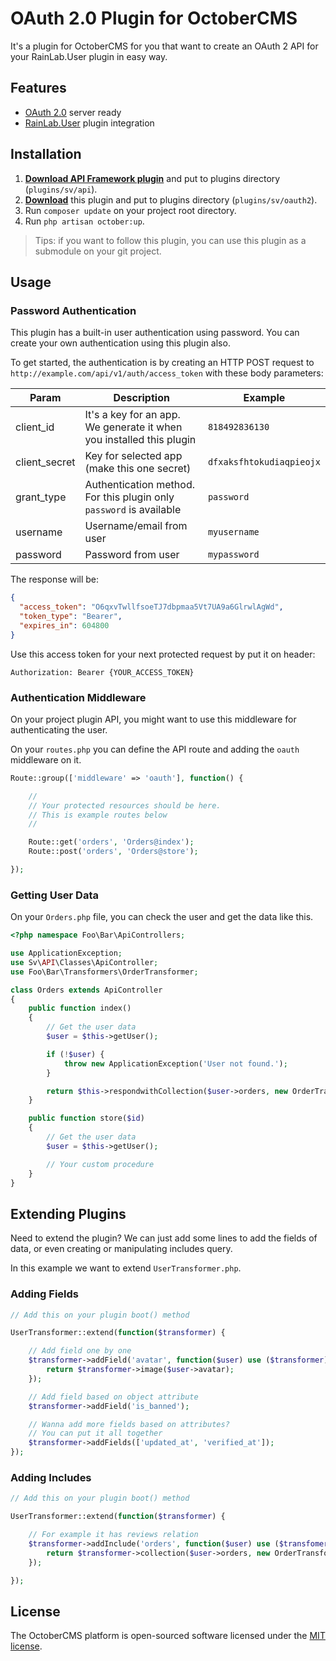 # OAuth 2.0 Plugin for OctoberCMS

It's a plugin for OctoberCMS for you that want to create an OAuth 2 API for your RainLab.User plugin in easy way.

## Features

- [OAuth 2.0](https://oauth.net/2/) server ready
- [RainLab.User](http://octobercms.com/plugin/rainlab-user) plugin integration

## Installation

1. [**Download API Framework plugin**](https://github.com/octobroid/oc-api-plugin/archive/master.zip) and put to plugins directory (`plugins/sv/api`).
1. [**Download**](https://github.com/octobroid/oc-oauth2-plugin/archive/master.zip) this plugin and put to plugins directory (`plugins/sv/oauth2`).
2. Run `composer update` on your project root directory.
3. Run `php artisan october:up`.

> Tips: if you want to follow this plugin, you can use this plugin as a submodule on your git project.


## Usage

### Password Authentication

This plugin has a built-in user authentication using password. You can create your own authentication using this plugin also.

To get started, the authentication is by creating an HTTP POST request to `http://example.com/api/v1/auth/access_token` with these body parameters:

| Param         | Description                                                          | Example                  |
|---------------|----------------------------------------------------------------------|--------------------------|
| client_id     | It's a key for an app. We generate it when you installed this plugin | `818492836130`           |
| client_secret | Key for selected app (make this one secret)                          | `dfxaksfhtokudiaqpieojx` |
| grant_type    | Authentication method. For this plugin only `password` is available  | `password`               |
| username      | Username/email from user                                             | `myusername`             |
| password      | Password from user                                                   | `mypassword`             |

The response will be:

```json
{
  "access_token": "O6qxvTwllfsoeTJ7dbpmaa5Vt7UA9a6GlrwlAgWd",
  "token_type": "Bearer",
  "expires_in": 604800
}
```
Use this access token for your next protected request by put it on header:

```
Authorization: Bearer {YOUR_ACCESS_TOKEN}
```

### Authentication Middleware

On your project plugin API, you might want to use this middleware for authenticating the user.

On your `routes.php` you can define the API route and adding the `oauth` middleware on it.

```php
Route::group(['middleware' => 'oauth'], function() {

	//
	// Your protected resources should be here.
	// This is example routes below
	//

    Route::get('orders', 'Orders@index');
    Route::post('orders', 'Orders@store');

});
```

### Getting User Data

On your `Orders.php` file, you can check the user and get the data like this.

```php
<?php namespace Foo\Bar\ApiControllers;

use ApplicationException;
use Sv\API\Classes\ApiController;
use Foo\Bar\Transformers\OrderTransformer;

class Orders extends ApiController
{
    public function index()
    {
        // Get the user data
        $user = $this->getUser();

        if (!$user) {
            throw new ApplicationException('User not found.');
        }

        return $this->respondwithCollection($user->orders, new OrderTransformer);
    }

    public function store($id)
    {
        // Get the user data
        $user = $this->getUser();

        // Your custom procedure
    }
}
```

## Extending Plugins

Need to extend the plugin? We can just add some lines to add the fields of data, or even creating or manipulating includes query.

In this example we want to extend `UserTransformer.php`.

### Adding Fields

```php
// Add this on your plugin boot() method

UserTransformer::extend(function($transformer) {

    // Add field one by one
    $transformer->addField('avatar', function($user) use ($transformer) {
        return $transformer->image($user->avatar);
    });

    // Add field based on object attribute
    $transformer->addField('is_banned');

    // Wanna add more fields based on attributes?
    // You can put it all together
    $transformer->addFields(['updated_at', 'verified_at']);
});
```


### Adding Includes

```php
// Add this on your plugin boot() method

UserTransformer::extend(function($transformer) {

    // For example it has reviews relation
    $transformer->addInclude('orders', function($user) use ($transfomer) {
        return $transformer->collection($user->orders, new OrderTransformer);
    });

});
```


## License

The OctoberCMS platform is open-sourced software licensed under the [MIT license](http://opensource.org/licenses/MIT).
